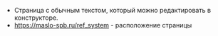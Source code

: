 - Страница с обычным текстом, который можно редактировать в конструкторе.
- https://maslo-spb.ru/ref_system - расположение страницы